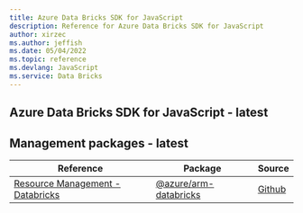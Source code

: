 ```yaml
---
title: Azure Data Bricks SDK for JavaScript
description: Reference for Azure Data Bricks SDK for JavaScript
author: xirzec
ms.author: jeffish
ms.date: 05/04/2022
ms.topic: reference
ms.devlang: JavaScript
ms.service: Data Bricks
---
```

## Azure Data Bricks SDK for JavaScript - latest
## Management packages - latest
| Reference | Package | Source |
|---|---|---|
|[Resource Management - Databricks](javascript/api/overview/azure/arm-databricks-readme)|[@azure/arm-databricks](https://www.npmjs.com/package/@azure/arm-databricks)|[Github](https://github.com/Azure/azure-sdk-for-js/blob/main/sdk/databricks/arm-databricks)|

